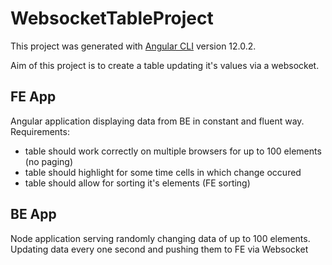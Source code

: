 # WebsocketTableProject

This project was generated with [Angular CLI](https://github.com/angular/angular-cli) version 12.0.2.

Aim of this project is to create a table updating it's values via a websocket.

## FE App
Angular application displaying data from BE in constant and fluent way. Requirements:
- table should work correctly on multiple browsers for up to 100 elements (no paging)
- table should highlight for some time cells in which change occured
- table should allow for sorting it's elements (FE sorting)

## BE App
Node application serving randomly changing data of up to 100 elements. Updating data every one second and pushing them to FE via Websocket
